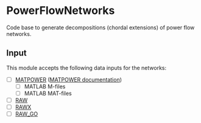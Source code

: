 # PowerFlowNetworks

Code base to generate decompositions (chordal extensions) of power flow networks.

## Input

This module accepts the following data inputs for the networks:

* [ ] [MATPOWER](https://matpower.org/) ([MATPOWER documentation](https://matpower.org/docs/MATPOWER-manual.pdf))
    * [ ] MATLAB M-files
    * [ ] MATLAB MAT-files
* [ ] [RAW](https://www.powsybl.org/pages/documentation/grid/formats/psse.html)
* [ ] [RAWX](https://www.powsybl.org/pages/documentation/grid/formats/psse.html)
* [ ] [RAW_GO](https://gocompetition.energy.gov/sites/default/files/Challenge2_Problem_Formulation_20210531.pdf)
